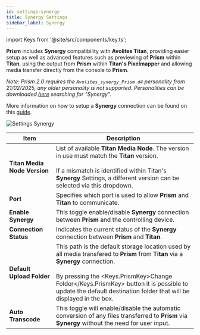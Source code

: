 ```yaml
---
id: settings-synergy
title: Synergy Settings
sidebar_label: Synergy
---
```

import Keys from '@site/src/components/key.ts';

**Prism** includes **Synergy** compatibility with **Avolites Titan**, providing easier setup as well as advanced features such as previewing of **Prism** within **Titan**, using the output from **Prism** within **Titan's Pixelmapper** and allowing media transfer directly from the console to **Prism**.

*Note: Prism 2.0 requires the `Avolites_synergy_Prism.d4` personality from 21/02/2025, any older personality is not supported. Personalities can be downloaded [here](https://personalities.avolites.com/) searching for "Synergy".*

More information on how to setup a **Synergy** connection can be found on this [guide](/docs/synergy).

![Settings Synergy](/prism-images/settings/settings-synergy.png)

|  Item  |  Description  |
|------------------------------------------------------|------------|
| **Titan Media Node Version** | List of available **Titan Media Node**. The version in use must match the **Titan** version. <br/><br/> If a mismatch is identified within Titan's **Synergy** Settings, a different version can be selected via this dropdown.|
| **Port** | Specifies which port is used to allow **Prism** and **Titan** to communicate.|
| **Enable Synergy** | This toggle enable/disable **Synergy** connection between **Prism** and the controlling device.|
| **Connection Status** | Indicates the current status of the **Synergy** connection between **Prism** and **Titan**.|
| **Default Upload Folder** | This path is the default storage location used by all media transfered to **Prism** from **Titan** via a **Synergy** connection. <br/><br/> By pressing the <Keys.PrismKey>Change Folder</Keys.PrismKey> button it is possible to update the default destination folder that will be displayed in the box.|
| **Auto Transcode** | This toggle will enable/disable the automatic conversion of any files transferred to **Prism** via **Synergy** without the need for user input.|